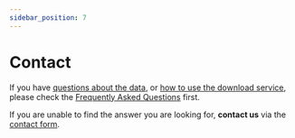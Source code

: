 ```yaml
---
sidebar_position: 7
---
```


# Contact

If you have [questions about the data](/a-data-groundbased), or [how to use the download service](/general/download), please check the [Frequently Asked Questions](/general/faq) first. 

If you are unable to find the answer you are looking for, **contact us** via the [contact form](https://www.meteoswiss.admin.ch/about-us/contact/contact-form.html).

